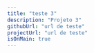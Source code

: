 ```yaml
---
title: "teste 3"
description: "Projeto 3"
githubUrl: "url de teste"
projectUrl: "url de teste"
isOnMain: true
---
```

